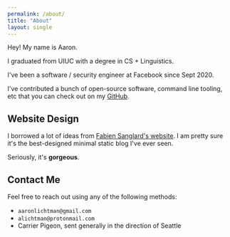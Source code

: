```yaml
---
permalink: /about/
title: "About"
layout: single
---
```


Hey! My name is Aaron.

I graduated from UIUC with a degree in CS + Linguistics.

I've been a software / security engineer at Facebook since Sept 2020.

I've contributed a bunch of open-source software, command line tooling, etc that you can check out on my [GitHub](https://www.github.com/alichtman).

## Website Design

I borrowed a lot of ideas from [Fabien Sanglard's website](https://fabiensanglard.net/). I am pretty sure it's the best-designed minimal static blog I've ever seen.

Seriously, it's **gorgeous**.

## Contact Me

Feel free to reach out using any of the following methods:

- `aaronlichtman@gmail.com`
- `alichtman@protonmail.com`
- Carrier Pigeon, sent generally in the direction of Seattle
